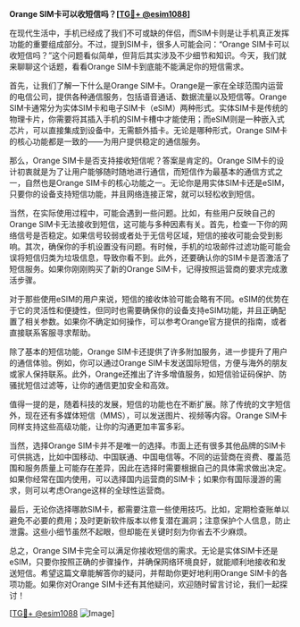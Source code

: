 **Orange SIM卡可以收短信吗？[[TG💪+ @esim1088](https://t.me/s/esim1088)]**

在现代生活中，手机已经成了我们不可或缺的伴侣，而SIM卡则是让手机真正发挥功能的重要组成部分。不过，提到SIM卡，很多人可能会问：“Orange SIM卡可以收短信吗？”这个问题看似简单，但背后其实涉及不少细节和知识。今天，我们就来聊聊这个话题，看看Orange SIM卡到底能不能满足你的短信需求。

首先，让我们了解一下什么是Orange SIM卡。Orange是一家在全球范围内运营的电信公司，提供各种通信服务，包括语音通话、数据流量以及短信等。Orange SIM卡通常分为实体SIM卡和电子SIM卡（eSIM）两种形式。实体SIM卡是传统的物理卡片，你需要将其插入手机的SIM卡槽中才能使用；而eSIM则是一种嵌入式芯片，可以直接集成到设备中，无需额外插卡。无论是哪种形式，Orange SIM卡的核心功能都是一致的——为用户提供稳定的通信服务。

那么，Orange SIM卡是否支持接收短信呢？答案是肯定的。Orange SIM卡的设计初衷就是为了让用户能够随时随地进行通信，而短信作为最基本的通信方式之一，自然也是Orange SIM卡的核心功能之一。无论你是用实体SIM卡还是eSIM，只要你的设备支持短信功能，并且网络连接正常，就可以轻松收到短信。

当然，在实际使用过程中，可能会遇到一些问题。比如，有些用户反映自己的Orange SIM卡无法接收到短信，这可能与多种因素有关。首先，检查一下你的网络信号是否稳定。如果信号较弱或者处于无信号区域，短信的接收可能会受到影响。其次，确保你的手机设置没有问题。有时候，手机的垃圾邮件过滤功能可能会误将短信归类为垃圾信息，导致你看不到。此外，还要确认你的SIM卡是否激活了短信服务。如果你刚刚购买了新的Orange SIM卡，记得按照运营商的要求完成激活步骤。

对于那些使用eSIM的用户来说，短信的接收体验可能会略有不同。eSIM的优势在于它的灵活性和便捷性，但同时也需要确保你的设备支持eSIM功能，并且正确配置了相关参数。如果你不确定如何操作，可以参考Orange官方提供的指南，或者直接联系客服寻求帮助。

除了基本的短信功能，Orange SIM卡还提供了许多附加服务，进一步提升了用户的通信体验。例如，你可以通过Orange SIM卡发送国际短信，方便与海外的朋友或家人保持联系。此外，Orange还推出了许多增值服务，如短信验证码保护、防骚扰短信过滤等，让你的通信更加安全和高效。

值得一提的是，随着科技的发展，短信的功能也在不断扩展。除了传统的文字短信外，现在还有多媒体短信（MMS），可以发送图片、视频等内容。Orange SIM卡同样支持这些高级功能，让你的沟通更加丰富多彩。

当然，选择Orange SIM卡并不是唯一的选择。市面上还有很多其他品牌的SIM卡可供挑选，比如中国移动、中国联通、中国电信等。不同的运营商在资费、覆盖范围和服务质量上可能存在差异，因此在选择时需要根据自己的具体需求做出决定。如果你经常在国内使用，可以选择国内运营商的SIM卡；如果你有国际漫游的需求，则可以考虑Orange这样的全球性运营商。

最后，无论你选择哪款SIM卡，都需要注意一些使用技巧。比如，定期检查账单以避免不必要的费用；及时更新软件版本以修复潜在漏洞；注意保护个人信息，防止泄露。这些小细节虽然不起眼，但却能在关键时刻为你省去不少麻烦。

总之，Orange SIM卡完全可以满足你接收短信的需求。无论是实体SIM卡还是eSIM，只要你按照正确的步骤操作，并确保网络环境良好，就能顺利地接收和发送短信。希望这篇文章能解答你的疑问，并帮助你更好地利用Orange SIM卡的各项功能。如果你对Orange SIM卡还有其他疑问，欢迎随时留言讨论，我们一起探讨！

[[TG💪+ @esim1088](https://t.me/s/esim1088) ![Image](https://i.postimg.cc/4NQfJmqS/Snipaste-2025-05-13-00-14-12.png)]